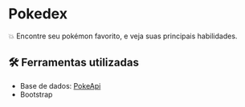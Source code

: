 # Pokedex

💥 Encontre seu pokémon favorito, e veja suas principais habilidades.

## 🛠 Ferramentas utilizadas
- Base de dados: [PokeApi](https://pokeapi.co/)
- Bootstrap 

